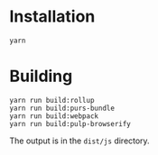 Installation
============

```
yarn
```

Building
========

```
yarn run build:rollup
yarn run build:purs-bundle
yarn run build:webpack
yarn run build:pulp-browserify
```

The output is in the `dist/js` directory.
